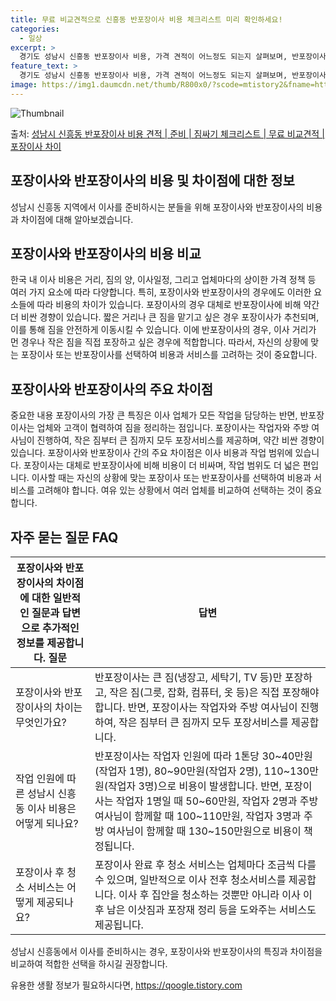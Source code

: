 ```yaml
---
title: 무료 비교견적으로 신흥동 반포장이사 비용 체크리스트 미리 확인하세요!
categories:
  - 일상
excerpt: >
  경기도 성남시 신흥동 반포장이사 비용, 가격 견적이 어느정도 되는지 살펴보며, 반포장이사를 준비함에 있어 짐싸기 준비 체크리스트가 무엇인지 보겠습니다. 마지막으로 포장이사와 차이점을 통해 무료 비교견적으로 어떤 것이 더 합리적인 선택인지 공유 드립니다.성남시 신흥동 포장이사 견적 샘플 보기 👈 클릭성남시 신흥동 포장이사 가격 살펴보기 👈 클릭성남시 신흥동 반포장이사 평균 이사 비용평수성남시 신흥동 평균 이사 비용원룸 이사9평 이하 (1톤)30만원~투룸/쓰리룸 이사16평 ~ 20평 (2.5톤)80만원~쓰리룸 이사21평 (5톤) ~110만원~우리집 무료 이사견적 받기 👈 클릭포장 vs 반포장 이사: 주요 차이점이사 비용과 작업 범위에 대한 포장과 반포장의 주요 차이포장이사의 가장 큰 특징은 이사 업체가..
feature_text: >
  경기도 성남시 신흥동 반포장이사 비용, 가격 견적이 어느정도 되는지 살펴보며, 반포장이사를 준비함에 있어 짐싸기 준비 체크리스트가 무엇인지 보겠습니다. 마지막으로 포장이사와 차이점을 통해 무료 비교견적으로 어떤 것이 더 합리적인 선택인지 공유 드립니다.성남시 신흥동 포장이사 견적 샘플 보기 👈 클릭성남시 신흥동 포장이사 가격 살펴보기 👈 클릭성남시 신흥동 반포장이사 평균 이사 비용평수성남시 신흥동 평균 이사 비용원룸 이사9평 이하 (1톤)30만원~투룸/쓰리룸 이사16평 ~ 20평 (2.5톤)80만원~쓰리룸 이사21평 (5톤) ~110만원~우리집 무료 이사견적 받기 👈 클릭포장 vs 반포장 이사: 주요 차이점이사 비용과 작업 범위에 대한 포장과 반포장의 주요 차이포장이사의 가장 큰 특징은 이사 업체가..
image: https://img1.daumcdn.net/thumb/R800x0/?scode=mtistory2&fname=https%3A%2F%2Fblog.kakaocdn.net%2Fdn%2FTGgRP%2FbtsHbiMea3S%2FKGvIR6bZwtpbA6eG8fKJPK%2Fimg.webp
---
```


![Thumbnail](https://img1.daumcdn.net/thumb/R800x0/?scode=mtistory2&fname=https%3A%2F%2Fblog.kakaocdn.net%2Fdn%2FTGgRP%2FbtsHbiMea3S%2FKGvIR6bZwtpbA6eG8fKJPK%2Fimg.webp)

<p>출처: <a href="https://qoogle.tistory.com/9092" rel="dofollow">성남시 신흥동 반포장이사 비용 견적 | 준비 | 짐싸기 체크리스트 | 무료 비교견적 | 포장이사 차이</a> </p>

## 포장이사와 반포장이사의 비용 및 차이점에 대한 정보



성남시 신흥동 지역에서 이사를 준비하시는 분들을 위해 포장이사와 반포장이사의 비용과 차이점에 대해 알아보겠습니다.

## 포장이사와 반포장이사의 비용 비교

한국 내 이사 비용은 거리, 짐의 양, 이사일정, 그리고 업체마다의 상이한 가격 정책 등 여러 가지 요소에 따라 다양합니다. 특히,
포장이사와 반포장이사의 경우에도 이러한 요소들에 따라 비용의 차이가 있습니다. 포장이사의 경우 대체로 반포장이사에 비해 약간 더 비싼 경향이
있습니다. 짧은 거리나 큰 짐을 맡기고 싶은 경우 포장이사가 추천되며, 이를 통해 짐을 안전하게 이동시킬 수 있습니다. 이에 반포장이사의
경우, 이사 거리가 먼 경우나 작은 짐을 직접 포장하고 싶은 경우에 적합합니다. 따라서, 자신의 상황에 맞는 포장이사 또는 반포장이사를
선택하여 비용과 서비스를 고려하는 것이 중요합니다.

## 포장이사와 반포장이사의 주요 차이점

중요한 내용 포장이사의 가장 큰 특징은 이사 업체가 모든 작업을 담당하는 반면, 반포장이사는 업체와 고객이 협력하여 짐을 정리하는 점입니다.
포장이사는 작업자와 주방 여사님이 진행하여, 작은 짐부터 큰 짐까지 모두 포장서비스를 제공하며, 약간 비싼 경향이 있습니다. 포장이사와
반포장이사 간의 주요 차이점은 이사 비용과 작업 범위에 있습니다. 포장이사는 대체로 반포장이사에 비해 비용이 더 비싸며, 작업 범위도 더
넓은 편입니다. 이사할 때는 자신의 상황에 맞는 포장이사 또는 반포장이사를 선택하여 비용과 서비스를 고려해야 합니다. 여유 있는 상황에서
여러 업체를 비교하여 선택하는 것이 중요합니다.



## 자주 묻는 질문 FAQ

포장이사와 반포장이사의 차이점에 대한 일반적인 질문과 답변으로 추가적인 정보를 제공합니다.  질문 | 답변  
---|---  
포장이사와 반포장이사의 차이는 무엇인가요? | 반포장이사는 큰 짐(냉장고, 세탁기, TV 등)만 포장하고, 작은 짐(그릇, 잡화, 컴퓨터, 옷 등)은 직접 포장해야 합니다. 반면, 포장이사는 작업자와 주방 여사님이 진행하여, 작은 짐부터 큰 짐까지 모두 포장서비스를 제공합니다.  
작업 인원에 따른 성남시 신흥동 이사 비용은 어떻게 되나요? | 반포장이사는 작업자 인원에 따라 1톤당 30~40만원(작업자 1명), 80~90만원(작업자 2명), 110~130만원(작업자 3명)으로 비용이 발생합니다. 반면, 포장이사는 작업자 1명일 때 50~60만원, 작업자 2명과 주방 여사님이 함께할 때 100~110만원, 작업자 3명과 주방 여사님이 함께할 때 130~150만원으로 비용이 책정됩니다.  
포장이사 후 청소 서비스는 어떻게 제공되나요? | 포장이사 완료 후 청소 서비스는 업체마다 조금씩 다를 수 있으며, 일반적으로 이사 전후 청소서비스를 제공합니다. 이사 후 집안을 청소하는 것뿐만 아니라 이사 이후 남은 이삿짐과 포장재 정리 등을 도와주는 서비스도 제공됩니다.  
  


성남시 신흥동에서 이사를 준비하시는 경우, 포장이사와 반포장이사의 특징과 차이점을 비교하여 적합한 선택을 하시길 권장합니다.



 

유용한 생활 정보가 필요하시다면, <a href="https://qoogle.tistory.com" rel="dofollow">https://qoogle.tistory.com</a>


